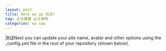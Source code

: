 ```yaml
---
layout: post
title: Here we go 测试!
tag: 企业建模 企业架构
categories: ea sap
---
```


测试Next you can update your site name, avatar and other options using the _config.yml file in the root of your repository (shown below).
